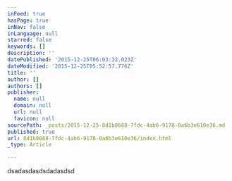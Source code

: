 ```yaml
---
inFeed: true
hasPage: true
inNav: false
inLanguage: null
starred: false
keywords: []
description: ''
datePublished: '2015-12-25T06:03:32.023Z'
dateModified: '2015-12-25T05:52:57.776Z'
title: ''
author: []
authors: []
publisher:
  name: null
  domain: null
  url: null
  favicon: null
sourcePath: _posts/2015-12-25-8d1b8688-7fdc-4ab6-9178-0a6b3e610e36.md
published: true
url: 8d1b8688-7fdc-4ab6-9178-0a6b3e610e36/index.html
_type: Article

---
```

dsadasdasdsdadasdsd